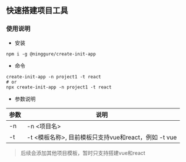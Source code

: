 ## 快速搭建项目工具

### 使用说明
-   安装
```
npm i -g @ninggure/create-init-app
```
-   命令
```
create-init-app -n project1 -t react
# or
npx create-init-app -n project1 -t react
```

-   参数说明

|参数|说明|
|-|-|
|-n|-n <项目名>|
|-t|-t <模板名称>, 目前模板只支持vue和react，例如 -t vue|

> 后续会添加其他项目模板，暂时只支持搭建vue和react

